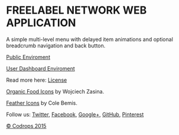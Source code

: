 FREELABEL NETWORK WEB APPLICATION
=========

A simple multi-level menu with delayed item animations and optional breadcrumb navigation and back button. 

[Public Enviroment](http://freelabel.net/)

[User Dashboard Enviroment](http://freelabel.net/users/)

Read more here: [License](http://freelabel.net/licensing/)

[Organic Food Icons](http://freelabel.net/2015/03/19/freebie-organic-food-icon-set/) by Wojciech Zasina.

[Feather Icons](http://colebemis.com/feather/) by Cole Bemis.

Follow us: [Twitter](http://www.twitter.com/codrops), [Facebook](http://www.facebook.com/pages/Codrops/159107397912), [Google+](https://plus.google.com/101095823814290637419), [GitHub](https://github.com/codrops), [Pinterest](http://www.pinterest.com/codrops/)

[© Codrops 2015](http://www.codrops.com)